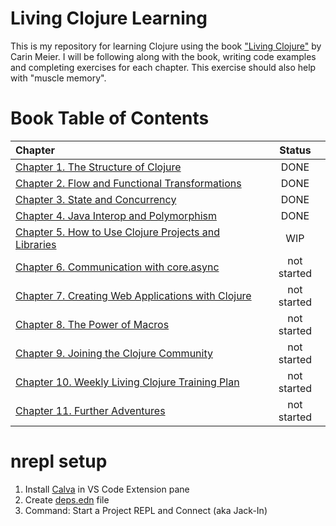 # Living Clojure Learning
This is my repository for learning Clojure using the book ["Living Clojure"](https://www.amazon.ca/Living-Clojure-Introduction-Training-Developers/dp/1491909048) by Carin Meier. I will be following along with the book, writing code examples and completing exercises for each chapter. This exercise should also help with "muscle memory".    
# Book Table of Contents
| Chapter | Status |
| :--- | :---: |   
|[Chapter 1. The Structure of Clojure](src/clj/lc_ch1/core.clj) | DONE
|[Chapter 2. Flow and Functional Transformations](src/clj/lc_ch2/core.clj) | DONE
|[Chapter 3. State and Concurrency](src/clj/lc_ch3/core.clj) | DONE
|[Chapter 4. Java Interop and Polymorphism](src/clj/lc_ch4/core.clj) | DONE
|[Chapter 5. How to Use Clojure Projects and Libraries](src/clj/lc_ch5/core.clj) | WIP
|[Chapter 6. Communication with core.async](src/clj/lc_ch6/core.clj) | not started
|[Chapter 7. Creating Web Applications with Clojure](src/clj/lc_ch7/core.clj) | not started
|[Chapter 8. The Power of Macros](src/clj/lc_ch8/core.clj) | not started
|[Chapter 9. Joining the Clojure Community](src/clj/lc_ch9/core.clj) | not started
|[Chapter 10. Weekly Living Clojure Training Plan](src/clj/lc_ch10/core.clj) | not started
|[Chapter 11. Further Adventures](src/clj/lc_ch11/core.clj) | not started

# nrepl setup
1. Install [Calva](https://calva.io/) in VS Code Extension pane
1. Create [deps.edn](deps.edn) file
1. Command: Start a Project REPL and Connect (aka Jack-In)